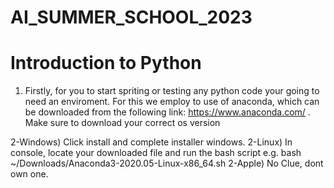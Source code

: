 # AI_SUMMER_SCHOOL_2023
# Introduction to Python

1) Firstly, for you to start spriting or testing any python code your going to need an enviroment. For this we employ to use of anaconda, which can be downloaded from the following link: https://www.anaconda.com/ . Make sure to download your correct os version

2-Windows) Click install and complete installer windows.
2-Linux) In console, locate your downloaded file and run the bash script e.g. bash ~/Downloads/Anaconda3-2020.05-Linux-x86_64.sh
2-Apple) No Clue, dont own one.
